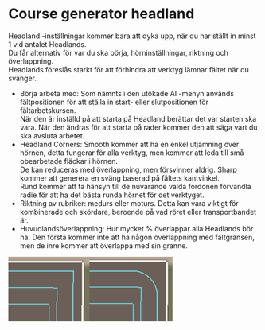 # Course generator headland  
Headland -inställningar kommer bara att dyka upp, när du har ställt in minst 1 vid antalet Headlands.  
Du får alternativ för var du ska börja, hörninställningar, riktning och överlappning.  
Headlands föreslås starkt för att förhindra att verktyg lämnar fältet när du svänger.  


  
- Börja arbeta med: Som nämnts i den utökade AI -menyn används fältpositionen för att ställa in start- eller slutpositionen för fältarbetskursen.  
När den är inställd på att starta på Headland berättar det var starten ska vara. När den ändras för att starta på rader kommer den att säga vart du ska avsluta arbetet.  
- Headland Corners: Smooth kommer att ha en enkel utjämning över hörnen, detta fungerar för alla verktyg, men kommer att leda till små obearbetade fläckar i hörnen.  
De kan reduceras med överlappning, men försvinner aldrig. Sharp kommer att generera en sväng baserad på fältets kantvinkel.  
Rund kommer att ta hänsyn till de nuvarande valda fordonen förvandla radie för att ha det bästa runda hörnet för det verktyget.  
- Riktning av rubriker: medurs eller moturs. Detta kan vara viktigt för kombinerade och skördare, beroende på vad röret eller transportbandet är.  
- Huvudlandsöverlappning: Hur mycket % överlappar alla Headlands bör ha. Den första kommer inte att ha någon överlappning med fältgränsen, men de inre kommer att överlappa med sin granne.  


![Image](../assets/images/sharproundcorner_0_0_330_130.png)

